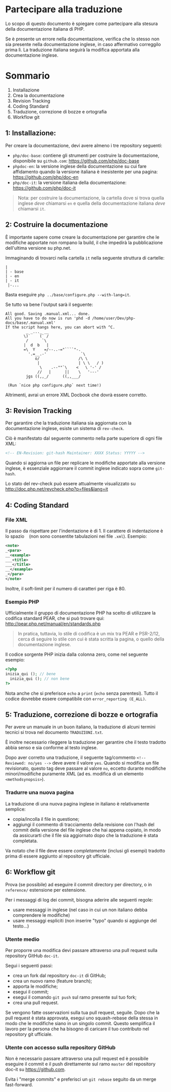 # Partecipare alla traduzione

Lo scopo di questo documento è spiegare come partecipare alla stesura della documentazione italiana di PHP.

Se è presente un errore nella documentazione, verifica che lo stesso non sia presente nella documentazione inglese, in caso affermativo correggilo prima lì.
La traduzione italiana seguirà la modifica apportata alla documentazione inglese.

# Sommario

 1. Installazione
 2. Crea la documentazione
 3. Revision Tracking
 4. Coding Standard
 5. Traduzione, correzione di bozze e ortografia
 6. Workflow git


## 1: Installazione:

Per creare la documentazione, devi avere almeno i tre repository seguenti:
 - ``php/doc-base``: contiene gli strumenti per costruire la documentazione,
   disponibile su ``github.com``: https://github.com/php/doc-base
 - ``phpdoc-en``: la versione inglese della documentazione su cui fare affidamento quando
   la versione italiana è inesistente per una pagina: https://github.com/php/doc-en
 - ``php/doc-it``: la versione italiana della documentazione: https://github.com/php/doc-it

 > Nota: per costruire la documentazione,
 > la cartella dove si trova quella inglese *deve* chiamarsi ``en``
 > e quella della documentazione italiana *deve* chiamarsi ``it``.


## 2: Costruire la documentazione

È importante sapere come creare la documentazione per garantire che le modifiche apportate non rompano la build, il che impedirà la pubblicazione dell'ultima versione su php.net.

Immaginando di trovarci nella cartella ``it`` nella seguente struttura di cartelle:

```
|
| - base
| - en
| - it
 |-...
```

Basta eseguire ``php ../base/configure.php --with-lang=it``.

Se tutto va bene l'output sarà il seguente:

```
All good. Saving .manual.xml... done.
All you have to do now is run 'phd -d /home/user/Dev/php-docs/base/.manual.xml'
If the script hangs here, you can abort with ^C.
         _ _..._ __
        \)`    (` /
         /      `\
        |  d  b   |
        =\  Y    =/--..-="````"-.
          '.=__.-'               `\
             o/                 /\ \
              |                 | \ \   / )
               \    .--""`\    <   \ '-' /
              //   |      ||    \   '---'
         jgs ((,,_/      ((,,___/

 (Run `nice php configure.php` next time!)
```

Altrimenti, avrai un errore XML Docbook che dovrà essere corretto.


## 3: Revision Tracking

Per garantire che la traduzione italiana sia aggiornata con la documentazione inglese, esiste un sistema di `rev-check`.

Ciò è manifestato dal seguente commento nella parte superiore di ogni file XML:

```xml
<!-- EN-Revision: git-hash Maintainer: XXXX Status: YYYYY -->
```

Quando si aggiorna un file per replicare le modifiche apportate alla versione inglese, è essenziale aggiornare il commit inglese indicato sopra come `git-hash`.

Lo stato del rev-check può essere attualmente visualizzato su
http://doc.php.net/revcheck.php?p=files&lang=it


## 4: Coding Standard

### File XML

Il passo da rispettare per l'indentazione è di 1.
Il carattere di indentazione è lo spazio ` ` (non sono consentite tabulazioni nei file `.xml`).
Esempio:

```xml
<note>
_<para>
__<example>
___<title>
___</title>
__</example>
_</para>
</note>
```

Inoltre, il soft-limit per il numero di caratteri per riga è 80.


### Esempio PHP

Ufficialmente il gruppo di documentazione PHP ha scelto di utilizzare la codifica standard PEAR, che si può trovare qui: http://pear.php.net/manual/en/standards.php

> In pratica, tuttavia, lo stile di codifica è un mix tra PEAR e PSR-2/12,
> cerca di seguire lo stile con cui è stata scritta la pagina, o quello della documentazione inglese.

Il codice sorgente PHP inizia dalla colonna zero, come nel seguente esempio:

```php
<?php
inizia_qui (); // bene
  inizia_qui (); // non bene
?>
```

Nota anche che si preferisce `echo` a `print` (`echo` senza parentesi).
Tutto il codice dovrebbe essere compatibile con `error_reporting (E_ALL)`.


## 5: Traduzione, correzione di bozze e ortografia

Per avere un manuale in un buon italiano, la traduzione di alcuni termini tecnici si trova nel documento ``TRADUZIONI.txt``.

È inoltre necessario rileggere la traduzione per garantire che il testo tradotto abbia senso e sia conforme al testo inglese.

Dopo aver corretto una traduzione, il seguente tag/commento
``<!-- Reviewed: no/yes -->`` deve avere il valore `yes`.
Quando si modifica un file revisionato, questo tag deve passare al valore ``no``, eccetto durante modifiche minori/modifiche puramente XML (ad es. modifica di un elemento `<methodsynopsis>`).


### Tradurre una nuova pagina

La traduzione di una nuova pagina inglese in italiano è relativamente semplice:
 
 * copia/incolla il file in questione;
 * aggiungi il commento di tracciamento della revisione con l'hash del commit della versione del file inglese che hai appena copiato, in modo da assicurarti che il file sia aggiornato dopo che la traduzione è stata completata.

Va notato che il file deve essere *completamente* (inclusi gli esempi) tradotto prima di essere aggiunto al repository git ufficiale.


## 6: Workflow git

Prova (se possibile) ad eseguire il commit directory per directory, o in ``reference/`` estensione per estensione.

Per i messaggi di log dei commit, bisogna aderire alle seguenti regole:
 - usare messaggi in inglese (nel caso in cui un non italiano debba comprendere le modifiche)
 - usare messaggi espliciti (non inserire "typo" quando si aggiunge del testo...)


### Utente medio

Per proporre una modifica devi passare attraverso una pull request sulla repository GitHub `doc-it`.

Segui i seguenti passi:

* crea un fork dal repository `doc-it` di GitHub;
* crea un nuovo ramo (feature branch);
* apporta le modifiche;
* esegui il commit;
* esegui il comando `git push` sul ramo presente sul tuo fork;
* crea una pull request.

Se vengono fatte osservazioni sulla tua pull request, seguile.
Dopo che la pull request è stata approvata, esegui uno squash-rebase della stessa in modo che le modifiche siano in un singolo commit. Questo semplifica il lavoro per la persona che ha bisogno di caricare il tuo contributo nel repository git ufficiale.

### Utente con accesso sulla repository GitHub

Non è necessario passare attraverso una pull request ed è possibile eseguire il commit e il push direttamente sul ramo ``master`` del repository doc-it su https://github.com.

Evita i "merge commits" e preferisci un ``git rebase`` seguito da un merge fast-forward.